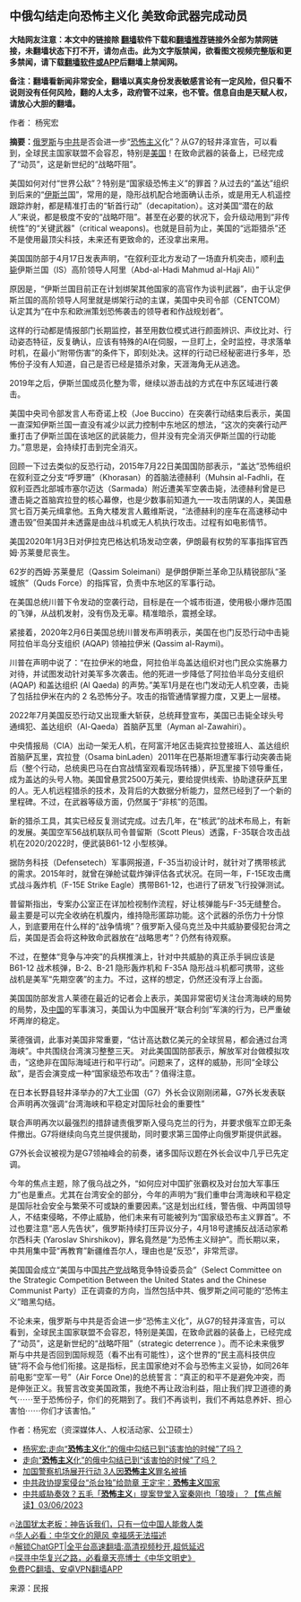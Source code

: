  <!-- 面包屑导航 --> <h2>中俄勾结走向恐怖主义化 美致命武器完成动员</h2> <p class="notice"><b>大陆网友注意：本文中的链接除 <a href="https://github.com/bannedbook/fanqiang" >翻墙</a>软件下载和<a href="https://github.com/killgcd/justmysocks/blob/master/README.md">翻墙推荐</a>链接外全部为禁网链接，未翻墙状态下打不开，请勿点击。此为文字版禁闻，欲看图文视频完整版和更多禁闻，请下载<a href="https://github.com/bannedbook/fanqiang">翻墙软件或APP</a>后翻墙上禁闻网。</p><p>备注：翻墙看新闻非常安全，翻墙以真实身份发表敏感言论有一定风险，但只看不说则没有任何风险，翻的人太多，政府管不过来，也不管。信息自由是天赋人权，请放心大胆的翻墙。</b></p>  <div class="entry"> <p>作者： 杨宪宏</p> <p><strong>摘要：</strong><a href="https://www.bannedbook.org/bnews/tag/%e4%bf%84%e7%bd%97%e6%96%af/" class="st_tag internal_tag" rel="tag" title="标签 俄罗斯 下的日志">俄罗斯</a>与<a href="https://www.bannedbook.org/bnews/tag/%e4%b8%ad%e5%85%b1/" class="st_tag internal_tag" rel="tag" title="标签 中共 下的日志">中共</a>是否会进一步“<a href="https://www.bannedbook.org/bnews/tag/%e6%81%90%e6%80%96%e4%b8%bb%e4%b9%89/" class="st_tag internal_tag" rel="tag" title="标签 恐怖主义 下的日志">恐怖主义</a>化”？从G7的轻井泽宣告，可以看到，全球民主国家联盟不会容忍，特别是<a href="https://www.bannedbook.org/bnews/tag/%e7%be%8e%e5%9b%bd/" class="st_tag internal_tag" rel="tag" title="标签 美国 下的日志">美国</a>！在致命武器的装备上，已经完成了“动员”，这是新世纪的“战略吓阻”。</p> <p>美国如何对付“世界公敌”？特别是“国家级恐怖主义”的罪首？从过去的“盖达”组织到后来的“<a href="https://www.bannedbook.org/bnews/tag/%e4%bc%8a%e6%96%af%e5%85%b0/" class="st_tag internal_tag" rel="tag" title="标签 伊斯兰 下的日志">伊斯兰</a>国”，常用的是，隐形战机配合地面确认击杀，或是用无人机遥控跟踪炸射，都是精准打击的“斩首行动”（decapitation）。这对美国“潜在的敌人”来说，都是极度不安的“战略吓阻”。甚至在必要的状况下，会升级动用到“非传统性”的“关键武器”（critical weapons)。也就是目前为止，美国的“远距猎杀”还不是使用最顶尖科技，未来还有更致命的，还没拿出来用。</p> <p>美国国防部于4月17日发表声明，“在叙利亚北方发动了一场直升机突击，顺利<a href="https://www.bannedbook.org/bnews/tag/%E5%87%BB%E6%AF%99/" class="st_tag internal_tag" rel="tag" title="标签 击毙 下的日志">击毙</a>伊斯兰国（IS）高阶领导人阿里（Abd-al-Hadi Mahmud al-Haji Ali）”</p> <p>原因是，“伊斯兰国目前正在计划绑架其他国家的高官作为谈判武器”，由于认定伊斯兰国的高阶领导人阿里就是绑架行动的主谋，美国中央司令部（CENTCOM）认定其为“在中东和欧洲策划恐怖袭击的领导者和作战规划者”。</p> <p>这样的行动都是情报部门长期监控，甚至用数位模式进行颜面辨识、声纹比对、行动姿态特征，反复确认，应该有特殊的AI在伺服，一旦盯上，全时监控，寻求落单时机，在最小“附带伤害”的条件下，即刻处决。这样的行动已经秘密进行多年，恐怖份子没有人知道，自己是否已经是猎杀对象，天涯海角无从逃逸。</p> <p>2019年之后，伊斯兰国成员化整为零，继续以游击战的方式在中东区域进行袭击。</p> <p>美国中央司令部发言人布奇诺上校（Joe Buccino）在突袭行动结束后表示，美国一直深知伊斯兰国一直没有减少以武力控制中东地区的想法，“这次的突袭行动严重打击了伊斯兰国在该地区的武装能力，但并没有完全消灭伊斯兰国的行动能力。”意思是，会持续打击到完全消灭。</p> <p>回顾一下过去类似的反恐行动，2015年7月22日美国国防部表示，“盖达”恐怖组织在叙利亚之分支“呼罗珊”（Khorasan）的首脑法德赫利（Muhsin al-Fadhli，在叙利亚西北部城市塞尔迈达（Sarmada）附近遭美军空袭击毙，法德赫利曾是已遭击毙之首脑宾拉登的核心幕僚，也是少数事前知道九一一攻击阴谋的人，美国悬赏七百万美元缉拿他。五角大楼发言人戴维斯说，“法德赫利的座车在高速移动中遭击毁”但美国并未透露是由战斗机或无人机执行攻击。过程有如电影情节。</p> <p>美国2020年1月3日对伊拉克巴格达机场发动空袭，伊朗最有权势的军事指挥官西姆·苏莱曼尼丧生。</p> <p>62岁的西姆·苏莱曼尼（Qassim Soleimani）是伊朗伊斯兰革命卫队精锐部队“圣城旅”（Quds Force）的指挥官，负责中东地区的军事行动。</p> <p>在美国总统川普下令发动的空袭行动，目标是在一个城市街道，使用极小爆炸范围的飞弹，从战机发射，没有伤及无辜。精准暗杀，震撼全球。</p> <p>紧接着，2020年2月6日美国总统川普发布声明表示，美国在也门反恐行动中击毙阿拉伯半岛分支组织 (AQAP) 领袖拉伊米 (Qassim al-Raymi)。</p> <p>川普在声明中说了：“在拉伊米的地盘，阿拉伯半岛盖达组织对也门民众实施暴力对待，并试图发动针对美军多次袭击。他的死进一步降低了阿拉伯半岛分支组织 (AQAP) 和盖达组织 (Al Qaeda) 的声势。”美军1月是在也门发动无人机空袭，击毙了包括拉伊米在内的 2 名恐怖分子。攻击的指管通情掌握力度，又更上一层楼。</p>  <p>2022年7月美国反恐行动又出现重大斩获，总统拜登宣布，美国已击毙全球头号通缉犯、盖达组织（Al-Qaeda）首脑萨瓦里（Ayman al-Zawahiri）。</p> <p>中央情报局（CIA）出动一架无人机，在阿富汗地区击毙宾拉登接班人、盖达组织首脑萨瓦里，宾拉登（Osama binLaden）2011年在巴基斯坦遭军事行动突袭击毙后（整个行动，总统奥巴马在白宫战情室观看现场转播），萨瓦里接下领导重任，成为盖达的头号人物。美国曾悬赏2500万美元，要给提供线索、协助逮获萨瓦里的人。无人机远程猎杀的技术，及背后的大数据分析能力，显然已经到了一个新的里程碑。不过，在武器等级方面，仍然属于“非核”的范围。</p> <p>新的猎杀工具，其实已经反复测试完成。过去几年，在“核武”的战术布局上，有新的发展。美国空军56战机联队司令普留斯（Scott Pleus）透露，F-35联合攻击战机在2020/2022时，便武装B61-12 小型核弹。</p> <p>据防务科技（Defensetech）军事网报道，F-35当初设计时，就针对了携带核武的需求。2015年时，就曾在弹舱试载炸弹评估各式状况。在同一年，F-15E攻击鹰式战斗轰炸机（F-15E Strike Eagle）携带B61-12，也进行了研发飞行投弹测试。</p> <p>普留斯指出，专案办公室正在详加检视制作流程，好让核弹能与F-35无缝整合。最主要是可以完全收纳在机腹内，维持隐形匿踪功能。这个武器的杀伤力十分惊人，到底要用在什么样的“战争情境”？俄罗斯入侵乌克兰及中共威胁要侵犯台湾之后，美国是否会将这种致命武器放在“战略思考”？仍然有待观察。</p> <p>不过，在整体“竞争与冲突”的兵棋推演上，针对中共威胁的真正杀手锏应该是 B61-12 战术核弹，B-2、B-21 隐形轰炸机和 F-35A 隐形战斗机都可携带，这些战机是美军“先期空袭”的主力。不过，这样的想定，仍然还没有浮上台面。</p> <p>美国国防部发言人莱德在最近的记者会上表示，美国非常密切关注台湾海峡的局势的局势，及<span class='wp_keywordlink_affiliate'><a href="https://www.bannedbook.org/" title="中国" target="_blank">中国</a></span>的军事演习，美国认为中国展开“联合利剑”军演的行为，已严重破坏两岸的稳定。</p>  <p>莱德强调，此事对美国非常重要，“估计高达数亿美元的全球贸易，都会通过台湾海峡”。中共围绕台湾演习整整三天。 对此美国国防部表示，解放军对台做模拟攻击，“这绝非在国际海域进行和平行动”。问题来了，这样的威胁，形同“全球公敌”，是否会演变成一种“国家级恐布攻击”？值得注意。</p> <p>在日本长野县轻井泽举办的7大工业国（G7）外长会议刚刚闭幕，G7外长发表联合声明再次强调“台湾海峡和平稳定对国际社会的重要性”</p> <p>联合声明再次以最强烈的措辞谴责俄罗斯入侵乌克兰的行为，并要求俄军立即无条件撤出。G7将继续向乌克兰提供援助，同时要求第三国停止向俄罗斯提供武器。</p> <p>G7外长会议被视为是G7领袖峰会的前奏，诸多国际议题在外长会议中几乎已先定调。</p> <p>今年的焦点主题，除了俄乌战之外，“如何应对中国扩张霸权及对台加大军事压力”也是重点。尤其在台湾安全的部分，今年的声明为“我们重申台湾海峡和平稳定是国际社会安全与繁荣不可或缺的重要因素。”这是划出红线，警告俄、中两国领导人，不结束侵略，不停止威胁，他们未来有可能被列为“国家级恐布主义罪首”。不过也要注意“恶人先告状”，俄罗斯持续打压异议分子，4月18号逮捕反战活动家希尔西科夫 (Yaroslav Shirshikov)，罪名竟然是“为恐怖主义辩护”。而长期以来，中共用集中营“再教育”新疆维吾尔人，理由也是“反恐”，非常荒谬。</p> <p>美国国会成立“美国与中国<a href="https://www.bannedbook.org/bnews/tag/%e5%85%b1%e4%ba%a7%e5%85%9a/" class="st_tag internal_tag" rel="tag" title="标签 共产党 下的日志">共产党</a>战略竞争特设委员会”（Select Committee on the Strategic Competition Between the United States and the Chinese Communist Party）正在调查的方向，当然包括中共、俄罗斯之间可能的“恐怖主义”暗黑勾结。</p> <p>不论未来，俄罗斯与中共是否会进一步“恐怖主义化”，从G7的轻井泽宣告，可以看到，全球民主国家联盟不会容忍，特别是美国，在致命武器的装备上，已经完成了“动员”，这是新世纪的“战略吓阻”（strategic deterrence ）。而不论未来俄罗斯与中共是否回到国际规范（看不出有可能性），这个世界的“民主高科技供应链”将不会与他们衔接。这是指标，民主国家绝对不会与恐怖主义妥协，如同26年前电影“空军一号”（Air Force One)的总统誓言：“真正的和平不是避免冲突，而是伸张正义。我誓言改变美国政策，我绝不再让政治利益，阻止我们捍卫道德的勇气⋯⋯至于恐怖份子，你们的死期到了。我们不再谈判，我们不再姑息养奸、担心害怕⋯⋯你们才该害怕。”</p>  <p>作者：杨宪宏（资深媒体人、人权活动家、公卫硕士）</p> <!--<div id="taboola-mid-1"></div>--><ul class='op-related-articles' title='相关阅读'> <li><a href='https://www.bannedbook.org/bnews/comments/20230423/1875545.html' target='_blank'>杨宪宏:走向“<b>恐怖主义</b>化”的俄中勾结已到“该害怕的时候”了吗？</a></li> <li><a href='https://www.bannedbook.org/bnews/ssgc/20230422/1875383.html' target='_blank'>走向“<b>恐怖主义</b>化”的俄中勾结已到“该害怕的时候”了吗？</a></li> <li><a href='https://www.bannedbook.org/bnews/cnnews/20230409/1870039.html' target='_blank'>加国警察机场展开行动 3人因<b>恐怖主义</b>罪名被捕</a></li> <li><a href='https://www.bannedbook.org/bnews/cbnews/20230309/1857876.html' target='_blank'>中共政协提案侵台“杀台独”给勋章 王定宇：<b>恐怖主义</b>国家</a></li> <li><a href='https://www.bannedbook.org/bnews/baitai/20230307/1856955.html' target='_blank'>中共威胁奏效？五毛「<b>恐怖主义</b>」提案登堂入室秦刚也「狼嚎」？【焦点解读】03/06/2023</a></li> </ul> <p class="texttj"> 🔥<a href="https://www.bannedbook.org/bnews/ssgc/20230219/1850782.html" target="_blank">法国犹太老板：神告诉我们，只有一位中国人能救人类</a><br/> 🔥<a href="https://www.bannedbook.org/bnews/comments/20220220/1694796.html" target="_blank">华人必看：中华文化的飓风 幸福感无法描述</a><br/> 🔥<a href="https://github.com/bannedbook/fanqiang/wiki/V2ray%E6%9C%BA%E5%9C%BA" target="_blank">解锁ChatGPT|全平台高速翻墙:高清视频秒开,超低延迟</a><br/> 🔥<a href="https://www.bannedbook.org/bnews/comments/20220808/1768773.html" target="_blank">探寻中华复兴之路，必看章天亮博士《中华文明史》</a><br/> <a href="https://github.com/bannedbook/fanqiang/wiki/%E7%A6%81%E9%97%BB%E7%BD%91%E5%AE%89%E5%8D%93%E7%BF%BB%E5%A2%99%E6%96%B0%E9%97%BBAPP" target="_blank">免费PC翻墙、安卓VPN翻墙APP</a><br/> </p><p class="src-info">来源：民报 </p><a name='sharetosocial'></a> <div style="margin-bottom:5px;padding-bottom:5px;clear:both"> <div id="archive-pix-1" class="banner-ads"> <!-- AuctionX Display platform tag START --> <div id="27602x728x90x621x_ADSLOT1" clicktrack="%%CLICK_URL_ESC%%"></div>  <!-- AuctionX Display platform tag END --> </div> <div id="archive-pix-2" class="banner-ads"> <!-- AuctionX Display platform tag START --> <div id="27556x300x250x621x_ADSLOT1" clicktrack="%%CLICK_URL_ESC%%" style="margin:0 auto;text-align:center"></div>  <!-- AuctionX Display platform tag END --> </div> </div>  <div id="archive-pix-1" class="banner-ads"> <!-- AuctionX Display platform tag START --> <div id="27603x728x90x621x_ADSLOT1" clicktrack="%%CLICK_URL_ESC%%"></div>  <!-- AuctionX Display platform tag END --> </div> </div><!--END ENTRY--> 